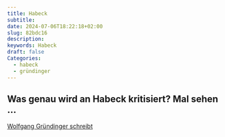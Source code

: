 ```yaml
---
title: Habeck
subtitle:
date: 2024-07-06T18:22:18+02:00
slug: 82bdc16
description:
keywords: Habeck
draft: false
Categories:
  - habeck
  - gründinger
---
```


## Was genau wird an Habeck kritisiert? Mal sehen ...

[Wolfgang Gründinger schreibt](https://www.wolfgang-gruendinger.de/post/die-wahrheit-über-robert-habeck)
